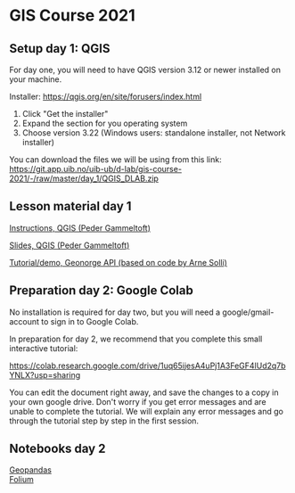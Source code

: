 # GIS Course 2021

## Setup day 1: QGIS
For day one, you will need to have QGIS version 3.12 or newer installed on your machine.

Installer:
https://qgis.org/en/site/forusers/index.html

1. Click "Get the installer"
2. Expand the section for you operating system
3. Choose version 3.22 (Windows users: standalone installer, not Network installer)

You can download the files we will be using from this link:<br>
https://git.app.uib.no/uib-ub/d-lab/gis-course-2021/-/raw/master/day_1/QGIS_DLAB.zip

## Lesson material day 1
[Instructions, QGIS (Peder Gammeltoft)](https://git.app.uib.no/uib-ub/d-lab/gis-course-2021/-/raw/master/day_1/Very_concise_instruction_for_QGIS.pdf?inline=false)

[Slides, QGIS (Peder Gammeltoft)](https://git.app.uib.no/uib-ub/d-lab/gis-course-2021/-/raw/master/day_1/20211109_GIS_Intro.pdf)

[Tutorial/demo, Geonorge API (based on code by Arne Solli)](https://colab.research.google.com/drive/1-jdIxHJEcAXCzENYRhYzdJcQnLdjgUKU?usp=sharing)


## Preparation day 2: Google Colab
<p>No installation is required for day two, but you will need a google/gmail-account to sign in to Google Colab.</p>
In preparation for day 2, we recommend that you complete this small interactive tutorial:

https://colab.research.google.com/drive/1uq65ijesA4uPj1A3FeGF4lUd2q7bYNLX?usp=sharing
<p>You can edit the document right away, and save the changes to a copy in your own google drive.
Don't worry if you get error messages and are unable to complete the tutorial. We will explain any error messages and go through the tutorial step by step in the first session.</p>

## Notebooks day 2
[Geopandas](https://colab.research.google.com/drive/16kP9JWUnpxRTdsZEMtqbyN7qRqPfCPpp?usp=sharing)<br>
[Folium](https://colab.research.google.com/drive/1RL1yig4x6C0BWAhslIYHiiN3n5Vk1-Hs?usp=sharing)

